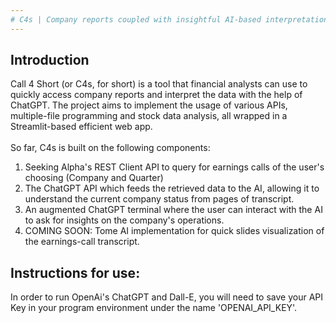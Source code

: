 ```yaml
---
# C4s | Company reports coupled with insightful AI-based interpretation
---
```


## Introduction

Call 4 Short (or C4s, for short) is a tool that financial analysts can use to quickly access company reports and interpret the data with the help of ChatGPT. The project aims to implement the usage of various APIs, multiple-file programming and stock data analysis, all wrapped in a Streamlit-based efficient web app. 
<br> 
<br>
So far, C4s is built on the following components:
1. Seeking Alpha's REST Client API to query for earnings calls of the user's choosing (Company and Quarter)
2. The ChatGPT API which feeds the retrieved data to the AI, allowing it to understand the current company status from pages of transcript.
3. An augmented ChatGPT terminal where the user can interact with the AI to ask for insights on the company's operations.
4. COMING SOON: Tome AI implementation for quick slides visualization of the earnings-call transcript.


## Instructions for use:
In order to run OpenAi's ChatGPT and Dall-E, you will need to save your API Key in your program environment under the name 'OPENAI_API_KEY'.
